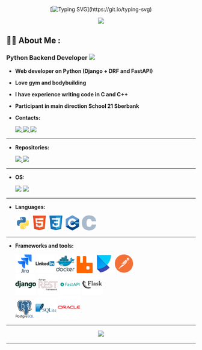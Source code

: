 <div id="welcome" align="center">
  
  [![Typing SVG](https://readme-typing-svg.herokuapp.com?color=black&lines=Hello,+World!+Welcome+to+My+Code!)](https://git.io/typing-svg)
</div>

<div id="header" align="center">
  <img src="https://i.giphy.com/media/v1.Y2lkPTc5MGI3NjExMXV0aXVraGU1ZXN6OXF6bXBodmdwMXM5d2x1MnV1aGR6c2N1eGpkdCZlcD12MV9pbnRlcm5hbF9naWZfYnlfaWQmY3Q9Zw/L1R1tvI9svkIWwpVYr/giphy.gif" width="250">
</div>

## :man_technologist: About Me :
### Python Backend Developer <img src="https://media.giphy.com/media/WUlplcMpOCEmTGBtBW/giphy.gif" width="40">
- **Web developer on Python (Django + DRF and FastAPI)**
- **Love gym and bodybuilding**
- **I have experience writing code in C and C++**
- **Participant in main direction School 21 Sberbank**
- **Contacts:**

  <div>
    <a href="https://t.me/kunai_tg">
      <img src="https://img.shields.io/badge/telegram-blue?logo=telegram&logoColor=white&style=for-the-badge">
    </a>
    <a href="mailto:dniwebezdonnoe@gmail.com">
      <img src="https://img.shields.io/badge/gmail-red?logo=gmail&logoColor=white&style=for-the-badge">
    </a>
    <a href="mailto:natsuu1999@yandex.ru">
      <img src="https://img.shields.io/badge/yandex-%23FF0000?style=for-the-badge">
    </a>
  </div>
***
- **Repositories:**

  <div>
    <a href="https://github.com/Kunai-hub">
      <img src="https://img.shields.io/badge/github-black?logo=github&style=for-the-badge">
    </a>
    <a href="https://gitlab.com/Kunai-lab">
      <img src="https://img.shields.io/badge/gitlab-red?logo=gitlab&logoColor=white&style=for-the-badge">
    </a>
  </div>
***
- **OS:**

  <div id="os">
    <img src="https://img.shields.io/badge/Linux-708090?logo=Linux&style=for-the-badge">
    <img src="https://img.shields.io/badge/macos-DCDCDC?logo=macOS&logoColor=black&style=for-the-badge">
</div>

***
- **Languages:**

  <div>
    <img src="https://github.com/devicons/devicon/blob/master/icons/python/python-original.svg" width="40">
    <img src="https://github.com/devicons/devicon/blob/master/icons/html5/html5-original.svg" width="40">
    <img src="https://github.com/devicons/devicon/blob/master/icons/css3/css3-original.svg" width="40">
    <img src="https://github.com/devicons/devicon/blob/master/icons/cplusplus/cplusplus-original.svg" width="40">
    <img src="https://github.com/devicons/devicon/blob/master/icons/c/c-original.svg" width="40">
  </div>

***
- **Frameworks and tools:**

  <div>
    <img src="https://github.com/devicons/devicon/blob/master/icons/jira/jira-original-wordmark.svg" width="50">
    <img src="https://github.com/devicons/devicon/blob/master/icons/linkedin/linkedin-original-wordmark.svg" width="50">

    <img src="https://github.com/devicons/devicon/blob/master/icons/docker/docker-original-wordmark.svg" width="50">
    <img src="https://github.com/devicons/devicon/blob/master/icons/rabbitmq/rabbitmq-original.svg" width="45">

    <img src="https://github.com/devicons/devicon/blob/master/icons/poetry/poetry-original.svg" width="50">

    <img src="https://github.com/devicons/devicon/blob/master/icons/postman/postman-original.svg" width="50">
  </div>

  <div>
    <img src="https://github.com/devicons/devicon/blob/master/icons/django/django-plain-wordmark.svg" width="55">
    <img src="https://github.com/devicons/devicon/blob/master/icons/djangorest/djangorest-original.svg" width="55">
    <img src="https://github.com/devicons/devicon/blob/master/icons/fastapi/fastapi-original-wordmark.svg" width="55">
    <img src="https://github.com/devicons/devicon/blob/master/icons/flask/flask-original-wordmark.svg" width="55">
  </div>

  <div>
    <img src="https://github.com/devicons/devicon/blob/master/icons/postgresql/postgresql-original-wordmark.svg" width="50">
    <img src="https://github.com/devicons/devicon/blob/master/icons/sqlite/sqlite-original-wordmark.svg" width="55">
    <img src="https://github.com/devicons/devicon/blob/master/icons/oracle/oracle-original.svg" width="60">
  </div>

    <!-- <img src="https://github.com/devicons/devicon/blob/master/icons/redis/redis-original.svg" width="40">
    <img src="https://github.com/devicons/devicon/blob/master/icons/numpy/numpy-original.svg" width="40">
    <img src="https://github.com/devicons/devicon/blob/master/icons/pandas/pandas-original.svg" width="40">
    <img src="https://github.com/devicons/devicon/blob/master/icons/matplotlib/matplotlib-original.svg" width="40">
    <img src="https://github.com/devicons/devicon/blob/master/icons/scikitlearn/scikitlearn-original.svg" width="60">
    <img src="https://github.com/devicons/devicon/blob/master/icons/tensorflow/tensorflow-original.svg" width="40"> -->
  </div>

***
<p align="center">
  <img src="https://github-readme-stats.vercel.app/api/top-langs/?username=Kunai-hub&layout=compact&theme=tokyonight">
</p>

***
